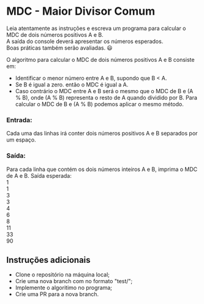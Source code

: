 # MDC - Maior Divisor Comum

Leia atentamente as instruções e escreva um programa para calcular o MDC de dois números positivos A e B.  
A saída do console deverá apresentar os números esperados.   
Boas práticas também serão avaliadas. :smiley:

O algoritmo para calcular o MDC de dois números positivos A e B consiste em:
- Identificar o menor número entre A e B, supondo que B < A.
- Se B é igual a zero. então o MDC é igual a A.
- Caso contrário o MDC entre A e B será o mesmo que o MDC de B e (A % B), onde (A % B) representa o resto de A quando dividido por B. Para calcular o MDC de B e (A % B) podemos aplicar o mesmo método.

### Entrada:
Cada uma das linhas irá conter dois números positivos A e B separados por um espaço.

### Saída:
Para cada linha que contém os dois números inteiros A e B, imprima o MDC de A e B. 
Saída esperada:  
1    
1  
3  
3  
4  
6  
8  
11  
33  
90  

## Instruções adicionais
- Clone o repositório na máquina local;  
- Crie uma nova branch com no formato "test/<seunome>";
- Implemente o algoritimo no programa;  
- Crie uma PR para a nova branch.  
